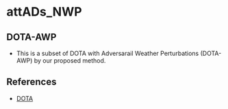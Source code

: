 # attADs_NWP



## DOTA-AWP
- This is a subset of DOTA with Adversarail Weather Perturbations (DOTA-AWP) by our proposed method.

## References
- [DOTA](https://captain-whu.github.io/DOTA/code.html)
